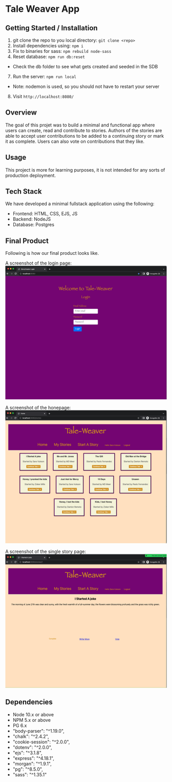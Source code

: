 Tale Weaver App
=========
## Getting Started / Installation

1. git clone the repo to you local directory: `git clone <repo>`
2. Install dependencies using: `npm i`
3. Fix to binaries for sass: `npm rebuild node-sass`
4. Reset database: `npm run db:reset`
  - Check the db folder to see what gets created and seeded in the SDB
7. Run the server: `npm run local`
  - Note: nodemon is used, so you should not have to restart your server
8. Visit `http://localhost:8080/`

## Overview
The goal of this projet was to build a minimal and functional app where users can create, read and contribute to stories. Authors of the stories are able to accept user contributions to be added to a continuing story or mark it as complete. Users can also vote on contributions that they like.

## Usage
This project is more for learning purposes, it is not intended for any sorts of production deployment.
## Tech Stack
We have developed a minimal fullstack application using the following:
- Frontend: HTML, CSS, EJS, JS
- Backend: NodeJS
- Database: Postgres

## Final Product
Following is how our final product looks like. 

A screenshot of the login page: ![Tale Weaver login page: ](https://github.com/bbashcode/story-creator/blob/meer/docs/LoginPage.png)

A screenshot of the honepage: ![Tale Weaver homepage: ](https://github.com/bbashcode/story-creator/blob/meer/docs/HomePage.png)

A screenshot of the single story page: ![Tale Weaver single story page: ](https://github.com/bbashcode/story-creator/blob/meer/docs/SingleStory.png)

## Dependencies

- Node 10.x or above
- NPM 5.x or above
- PG 6.x
- "body-parser": "^1.19.0",
- "chalk": "^2.4.2",
- "cookie-session": "^2.0.0",
- "dotenv": "^2.0.0",
- "ejs": "^3.1.8",
- "express": "^4.18.1",
- "morgan": "^1.9.1",
- "pg": "^8.5.0",
- "sass": "^1.35.1"


